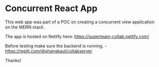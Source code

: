# Concurrent React App

This web app was part of a POC on creating a concurrent view application on the MERN stack.
<br/>

The app is hosted on Netlify here: https://superteam-collab.netlify.com/
<br/>

Before testing make sure the backend is running. - https://replit.com/@shangkaul/collabserver

Thanks!
